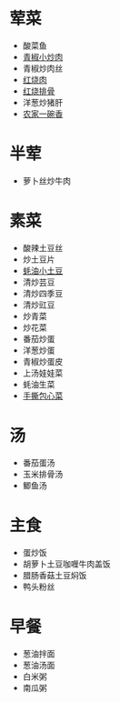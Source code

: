 # 荤菜
- 酸菜鱼
- [青椒小炒肉](meat/青椒小炒肉.md)
- 青椒炒肉丝
- [红烧肉](meat/红烧肉.md)
- [红烧排骨](meat/红烧排骨.md)
- 洋葱炒猪肝
- [农家一碗香](meat/农家一碗香.md)

# 半荤
- 萝卜丝炒牛肉

# 素菜
- 酸辣土豆丝
- 炒土豆片
- [蚝油小土豆](vegetable/蚝油小土豆.md)
- 清炒芸豆
- 清炒四季豆
- 清炒豇豆
- 炒青菜
- 炒花菜
- 番茄炒蛋
- 洋葱炒蛋
- 青椒炒蛋皮
- 上汤娃娃菜
- 蚝油生菜
- [手撕包心菜](vegetable/手撕包心菜.md)

# 汤
- 番茄蛋汤
- 玉米排骨汤
- 鲫鱼汤

# 主食
- 蛋炒饭
- 胡萝卜土豆咖喱牛肉盖饭
- 腊肠香菇土豆焖饭
- 鸭头粉丝

# 早餐
- 葱油拌面
- 葱油汤面
- 白米粥
- 南瓜粥
